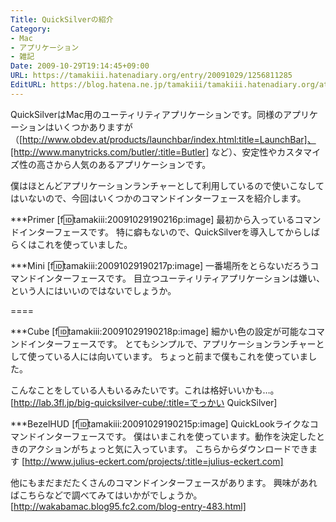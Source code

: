 ```yaml
---
Title: QuickSilverの紹介
Category:
- Mac
- アプリケーション
- 雑記
Date: 2009-10-29T19:14:45+09:00
URL: https://tamakiii.hatenadiary.org/entry/20091029/1256811285
EditURL: https://blog.hatena.ne.jp/tamakiii/tamakiii.hatenadiary.org/atom/entry/17680117127139081335
---
```


QuickSilverはMac用のユーティリティアプリケーションです。同様のアプリケーションはいくつかありますが（[http://www.obdev.at/products/launchbar/index.html:title=LaunchBar]、[http://www.manytricks.com/butler/:title=Butler] など）、安定性やカスタマイズ性の高さから人気のあるアプリケーションです。

僕はほとんどアプリケーションランチャーとして利用しているので使いこなしてはいないので、今回はいくつかのコマンドインターフェースを紹介します。

***Primer
[f:id:tamakiii:20091029190216p:image]
最初から入っているコマンドインターフェースです。
特に癖もないので、QuickSilverを導入してからしばらくはこれを使っていました。


***Mini
[f:id:tamakiii:20091029190217p:image]
一番場所をとらないだろうコマンドインターフェースです。
目立つユーティリティアプリケーションは嫌い、という人にはいいのではないでしょうか。



====



***Cube
[f:id:tamakiii:20091029190218p:image]
細かい色の設定が可能なコマンドインターフェースです。
とてもシンプルで、アプリケーションランチャーとして使っている人には向いています。
ちょっと前まで僕もこれを使っていました。

こんなことをしている人もいるみたいです。これは格好いいかも…。 [http://lab.3fl.jp/big-quicksilver-cube/:title=でっかい QuickSilver]


***BezelHUD
[f:id:tamakiii:20091029190215p:image]
QuickLookライクなコマンドインターフェースです。
僕はいまこれを使っています。動作を決定したときのアクションがちょっと気に入っています。
こちらからダウンロードできます [http://www.julius-eckert.com/projects/:title=julius-eckert.com]




他にもまだまだたくさんのコマンドインターフェースがあります。
興味があればこちらなどで調べてみてはいかがでしょうか。
[http://wakabamac.blog95.fc2.com/blog-entry-483.html]
